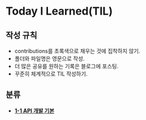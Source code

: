 # Today I Learned(TIL)

## 작성 규칙
- contributions를 초록색으로 채우는 것에 집착하지 않기.
- 폴더와 파일명은 영문으로 작성.
- 더 많은 공유를 원하는 기록은 블로그에 포스팅.
- 꾸준히 체계적으로 TIL 작성하기. 

## 분류

- [**1-1 API 개발 기본**](https://github.com/YeongJae0114/TIL/blob/main/Spring-Jpa-2/Spring-Jpa_1-1.md)
